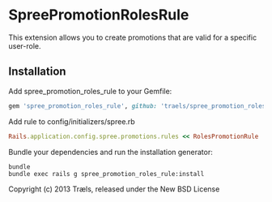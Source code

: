SpreePromotionRolesRule
=======================

This extension allows you to create promotions that are valid for a specific user-role.

Installation
------------

Add spree_promotion_roles_rule to your Gemfile:

```ruby
gem 'spree_promotion_roles_rule', github: 'traels/spree_promotion_roles_rule'
```

Add rule to config/initializers/spree.rb
```ruby
Rails.application.config.spree.promotions.rules << RolesPromotionRule
```

Bundle your dependencies and run the installation generator:

```shell
bundle
bundle exec rails g spree_promotion_roles_rule:install
```

Copyright (c) 2013 Træls, released under the New BSD License
